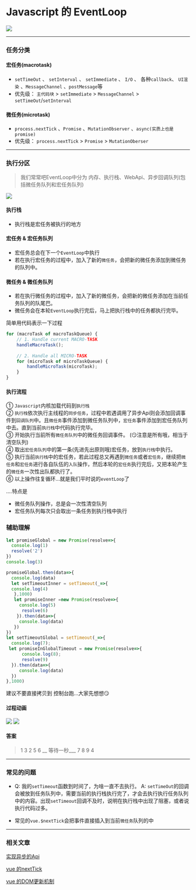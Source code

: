 # Javascript 的 EventLoop
![](/blog_assets/eventLoopTitle.png)
___
###   任务分类
#### 宏任务(macrotask)
* `setTimeOut` 、 `setInterval` 、 `setImmediate` 、 `I/O` 、 各种`callback`、 `UI渲染` 、`MessageChannel` 、`postMessage`等
* 优先级： `主代码块` > `setImmediate` > `MessageChannel` > `setTimeOut`/`setInterval`
#### 微任务(microtask)
* `process.nextTick` 、`Promise`  、`MutationObserver` 、`async(实质上也是promise)`
* 优先级： `process.nextTick` > `Promise` > `MutationOberser`
___
### 执行分区
> 我们常常吧EventLoop中分为 内存、执行栈、WebApi、异步回调队列(包括微任务队列和宏任务队列)

![](/blog_assets/eventLoop_task.png) 
#### 执行栈
* 执行栈是宏任务被执行的地方

#### 宏任务 & 宏任务队列
* 宏任务总会在下一个`EventLoop`中执行
* 若在执行宏任务的过程中，加入了新的`微任务`，会把新的微任务添加到微任务的队列中。

#### 微任务 &  微任务队列
* 若在执行微任务的过程中，加入了新的微任务，会把新的微任务添加在当前任务队列的队尾巴。
* 微任务会在本轮`EventLoop`执行完后，马上把执行栈中的任务都执行完毕。

简单用代码表示一下过程
```js
for (macroTask of macroTaskQueue) {
    // 1. Handle current MACRO-TASK
    handleMacroTask();
  
    // 2. Handle all MICRO-TASK
    for (microTask of microTaskQueue) {
        handleMicroTask(microTask);
    }
}
```
#### 执行流程
① `Javascript`内核加载代码到`执行栈`   
② `执行栈`依次执行主线程的`同步任务`，过程中若遇调用了异步Api则会添加回调事件到`回调队列`中。且`微任务`事件添加到微任务队列中，`宏任务`事件添加到宏任务队列中去。直到当前`执行栈`中代码执行完毕。    
③ 开始执行当前所有`微任务队列`中的微任务回调事件。    (:smirk:注意是所有哦，相当于清空队列)    
④ 取出`宏任务队列`中的第一条(先进先出原则哦)宏任务，放到`执行栈`中执行。    
⑤  执行当前`执行栈`中的宏任务，若此过程总又再遇到`微任务`或者`宏任务`，继续把`微任务`和`宏任务`进行各自队伍的`入队`操作，然后本轮的`宏任务`执行完后，又把本轮产生的`微任务`一次性出队都执行了。    
⑥ 以上操作往复循环...就是我们平时说的`eventLoop`了

....特点是
* 微任务队列操作，总是会一次性清空队列
* 宏任务队列每次只会取出一条任务到执行栈中执行

### 辅助理解
```js
let promiseGlobal = new Promise(resolve=>{
  console.log(1)
  resolve('2')
})
console.log(3) 

promiseGlobal.then(data=>{
  console.log(data)
  let setTimeoutInner = setTimeout(_=>{
  console.log(4)
   },1000)
   let promiseInner =new Promise(resolve=>{
     console.log(5) 
      resolve(6)
    }).then(data=>{
     console.log(data)
   })
})
let setTimeoutGlobal = setTimeout(_=>{
  console.log(7);
 let promiseInGlobalTimeout = new Promise(resolve=>{
      console.log(8); 
      resolve(9)
  }).then(data=>{
     console.log(data)
  })
},1000) 
```
建议不要直接拷贝到 控制台跑...大家先想想:smirk:

#### 过程动画
![](/blog_assets/eventLoopGif1.gif)
![](/blog_assets/eventLoopGif2.gif)

#### 答案
> 1 3 2  5 6  __ 等待一秒___  7 8  9 4 

           

___
### 常见的问题
* Q: 我的`setTimeout`函数到时间了，为啥一直不去执行。
   A: `setTimeOut`的回调会被放到任务队列中，需要当前的执行栈执行完了，才会去执行执行任务队列中的内容。出现`setTimeout`回调不及时，说明在执行栈中出现了阻塞，或者说执行代码过多。

* 常见的`vue.$nextTick`会把事件直接插入到当前`微任务`队列的中
____
### 相关文章
[实现异步的Api](../ES6/async_await_conding.md)

[vue 的nextTick](/vue/nextTick.md)

[vue 的DOM更新机制](/vue/vue_dom_nextTick.md)
